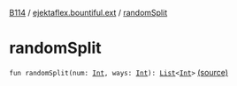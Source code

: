 [B114](../index.md) / [ejektaflex.bountiful.ext](index.md) / [randomSplit](./random-split.md)

# randomSplit

`fun randomSplit(num: `[`Int`](https://kotlinlang.org/api/latest/jvm/stdlib/kotlin/-int/index.html)`, ways: `[`Int`](https://kotlinlang.org/api/latest/jvm/stdlib/kotlin/-int/index.html)`): `[`List`](https://kotlinlang.org/api/latest/jvm/stdlib/kotlin.collections/-list/index.html)`<`[`Int`](https://kotlinlang.org/api/latest/jvm/stdlib/kotlin/-int/index.html)`>` [(source)](https://github.com/ejektaflex/Bountiful/tree/develop/src/main/kotlin/ejektaflex/bountiful/ext/ExtMisc.kt#L117)